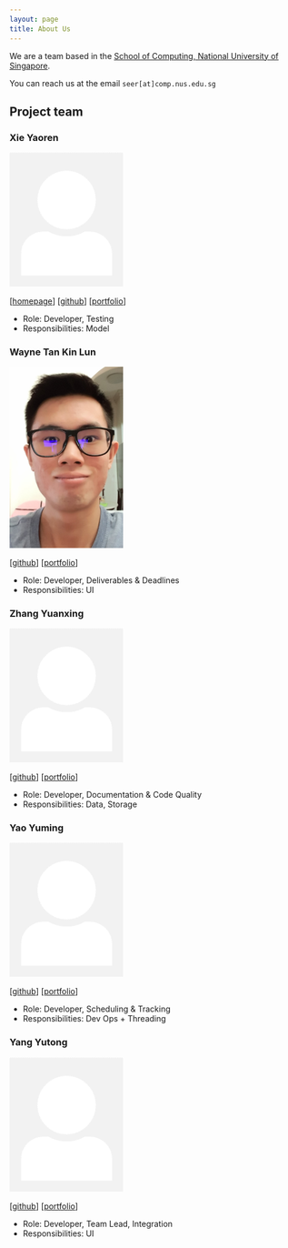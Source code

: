 ```yaml
---
layout: page
title: About Us
---
```


We are a team based in the [School of Computing, National University of Singapore](http://www.comp.nus.edu.sg).

You can reach us at the email `seer[at]comp.nus.edu.sg`

## Project team

### Xie Yaoren

<img src="images/BILLXYR.png" width="200px">

[[homepage](http://www.comp.nus.edu.sg/~damithch)]
[[github](https://github.com/BILLXYR)]
[[portfolio](team/johndoe.md)]

* Role: Developer, Testing
* Responsibilities: Model

### Wayne Tan Kin Lun

<img src="images/tanwayne890.png" width="200px">

[[github](https://github.com/tanwayne890)]
[[portfolio](team/johndoe.md)]

* Role: Developer, Deliverables & Deadlines
* Responsibilities: UI

### Zhang Yuanxing

<img src="images/yuanxing-y.png" width="200px">

[[github](https://github.com/yuanxing-y)] 
[[portfolio](team/johndoe.md)]

* Role: Developer, Documentation & Code Quality
* Responsibilities: Data, Storage

### Yao Yuming

<img src="images/yuming7144.png" width="200px">

[[github](https://github.com/yuming7144)]
[[portfolio](team/johndoe.md)]

* Role: Developer, Scheduling & Tracking
* Responsibilities: Dev Ops + Threading

### Yang Yutong

<img src="images/yyutong.png" width="200px">

[[github](https://github.com/yyutong)]
[[portfolio](team/johndoe.md)]

* Role: Developer, Team Lead, Integration
* Responsibilities: UI
